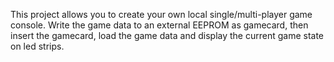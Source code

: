 This project allows you to create your own local single/multi-player game console. Write the game data to an external EEPROM as gamecard, then insert the gamecard, load the game data and display the current game state on led strips. 
